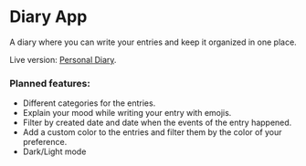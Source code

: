 # Diary App

A diary where you can write your entries and keep it organized in one place.

Live version: [Personal Diary](https://diary-dd0de.web.app).


### Planned features:

- Different categories for the entries.
- Explain your mood while writing your entry with emojis.
- Filter by created date and date when the events of the entry happened.
- Add a custom color to the entries and filter them by the color of your preference.   
- Dark/Light mode